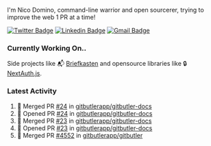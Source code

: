 
I'm Nico Domino, command-line warrior and open sourcerer, trying to improve the web 1 PR at a time!

[![Twitter Badge](https://img.shields.io/badge/-@ndom91-1ca0f1?style=flat-square&labelColor=1ca0f1&logo=twitter&logoColor=white&link=https://twitter.com/ndom91)](https://twitter.com/ndom91) [![Linkedin Badge](https://img.shields.io/badge/-ndom91-blue?style=flat-square&logo=Linkedin&logoColor=white&link=https://www.linkedin.com/in/ndom91/)](https://www.linkedin.com/in/ndom91/) [![Gmail Badge](https://img.shields.io/badge/-yo@ndo.dev-c14438?style=flat-square&logo=mail.ru&logoColor=white&link=mailto:yo@ndo.dev)](mailto:yo@ndo.dev)

### Currently Working On..

Side projects like 📬 [Briefkasten](https://briefkastenhq.com) and opensource libraries like 🔒 [NextAuth.js](https://github.com/nextauthjs/next-auth).

<!--START_SECTION_PROFILE_VIEWS:readme-info-->
<!--END_SECTION_PROFILE_VIEWS:readme-info-->

<!--START_SECTION_DAILY_COMMIT:readme-info-->
<!--END_SECTION_DAILY_COMMIT:readme-info-->

<!--START_SECTION_WEEKLY_COMMIT:readme-info-->
<!--END_SECTION_WEEKLY_COMMIT:readme-info-->

### Latest Activity

<!--START_SECTION:activity-->
1. 🎉 Merged PR [#24](https://github.com/gitbutlerapp/gitbutler-docs/pull/24) in [gitbutlerapp/gitbutler-docs](https://github.com/gitbutlerapp/gitbutler-docs)
2. 💪 Opened PR [#24](https://github.com/gitbutlerapp/gitbutler-docs/pull/24) in [gitbutlerapp/gitbutler-docs](https://github.com/gitbutlerapp/gitbutler-docs)
3. 🎉 Merged PR [#23](https://github.com/gitbutlerapp/gitbutler-docs/pull/23) in [gitbutlerapp/gitbutler-docs](https://github.com/gitbutlerapp/gitbutler-docs)
4. 💪 Opened PR [#23](https://github.com/gitbutlerapp/gitbutler-docs/pull/23) in [gitbutlerapp/gitbutler-docs](https://github.com/gitbutlerapp/gitbutler-docs)
5. 🎉 Merged PR [#4552](https://github.com/gitbutlerapp/gitbutler/pull/4552) in [gitbutlerapp/gitbutler](https://github.com/gitbutlerapp/gitbutler)
<!--END_SECTION:activity-->
